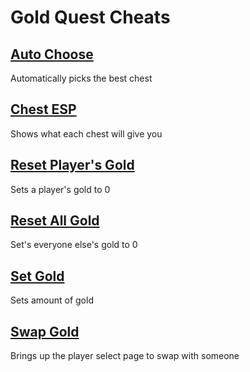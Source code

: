 # Gold Quest Cheats

## [Auto Choose](autoChoose.js)
Automatically picks the best chest
## [Chest ESP](chestESP.js)
Shows what each chest will give you

## [Reset Player's Gold](resetPlayersGold.js)
Sets a player's gold to 0

## [Reset All Gold](resetAllGold.js)
Set's everyone else's gold to 0

## [Set Gold](setGold.js)
Sets amount of gold

## [Swap Gold](swapGold.js)
Brings up the player select page to swap with someone